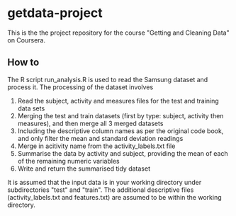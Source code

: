 # getdata-project
This is the the project repository for the course "Getting and Cleaning Data" on Coursera.

## How to
The R script run_analysis.R is used to read the Samsung dataset and process it. The processing of the dataset involves 
1. Read the subject, activity and measures files for the test and training data sets
2. Merging the test and train datasets (first by type: subject, activity then measures), and then merge all 3 merged datasets
3. Including the descriptive column names as per the original code book, and only filter the mean and standard deviation readings
4. Merge in acitivity name from the activity_labels.txt file
5. Summarise the data by activity and subject, providing the mean of each of the remaining numeric variables
6. Write and return the summarised tidy dataset

It is assumed that the input data is in your working directory under subdirectories "test" and "train". The additional descriptive files (activity_labels.txt and features.txt) are assumed to be within the working directory.
